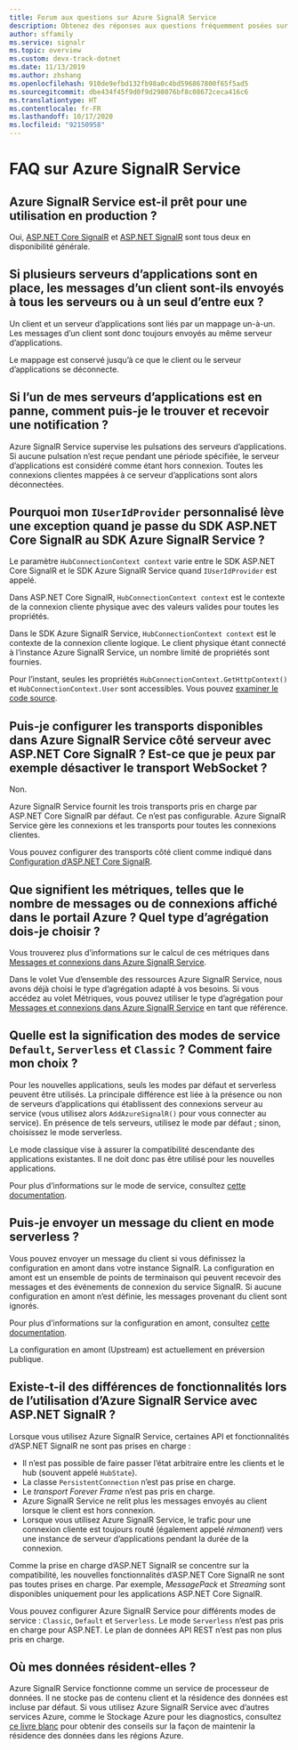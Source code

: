 ```yaml
---
title: Forum aux questions sur Azure SignalR Service
description: Obtenez des réponses aux questions fréquemment posées sur Azure SignalR Service, notamment la résolution des problèmes et les scénarios d’utilisation classiques.
author: sffamily
ms.service: signalr
ms.topic: overview
ms.custom: devx-track-dotnet
ms.date: 11/13/2019
ms.author: zhshang
ms.openlocfilehash: 910de9efbd132fb98a0c4bd596867800f65f5ad5
ms.sourcegitcommit: dbe434f45f9d0f9d298076bf8c08672ceca416c6
ms.translationtype: HT
ms.contentlocale: fr-FR
ms.lasthandoff: 10/17/2020
ms.locfileid: "92150958"
---
```

# <a name="azure-signalr-service-faq"></a>FAQ sur Azure SignalR Service

## <a name="is-azure-signalr-service-ready-for-production-use"></a>Azure SignalR Service est-il prêt pour une utilisation en production ?

Oui, [ASP.NET Core SignalR](https://dotnet.microsoft.com/apps/aspnet/signalr) et [ASP.NET SignalR](/aspnet/signalr/overview/getting-started/introduction-to-signalr) sont tous deux en disponibilité générale.

## <a name="when-there-are-multiple-application-servers-are-client-messages-sent-to-all-servers-or-just-one-of-them"></a>Si plusieurs serveurs d’applications sont en place, les messages d’un client sont-ils envoyés à tous les serveurs ou à un seul d’entre eux ?

Un client et un serveur d’applications sont liés par un mappage un-à-un. Les messages d’un client sont donc toujours envoyés au même serveur d’applications.

Le mappage est conservé jusqu’à ce que le client ou le serveur d’applications se déconnecte.

## <a name="if-one-of-my-application-servers-is-down-how-can-i-find-it-and-get-notified"></a>Si l’un de mes serveurs d’applications est en panne, comment puis-je le trouver et recevoir une notification ?

Azure SignalR Service supervise les pulsations des serveurs d’applications.
Si aucune pulsation n’est reçue pendant une période spécifiée, le serveur d’applications est considéré comme étant hors connexion. Toutes les connexions clientes mappées à ce serveur d’applications sont alors déconnectées.

## <a name="why-does-my-custom-iuseridprovider-throw-an-exception-when-im-switching-from-aspnet-core-signalr-sdk-to-azure-signalr-service-sdk"></a>Pourquoi mon `IUserIdProvider` personnalisé lève une exception quand je passe du SDK ASP.NET Core SignalR au SDK Azure SignalR Service ?

Le paramètre `HubConnectionContext context` varie entre le SDK ASP.NET Core SignalR et le SDK Azure SignalR Service quand `IUserIdProvider` est appelé.

Dans ASP.NET Core SignalR, `HubConnectionContext context` est le contexte de la connexion cliente physique avec des valeurs valides pour toutes les propriétés.

Dans le SDK Azure SignalR Service, `HubConnectionContext context` est le contexte de la connexion cliente logique. Le client physique étant connecté à l’instance Azure SignalR Service, un nombre limité de propriétés sont fournies.

Pour l’instant, seules les propriétés `HubConnectionContext.GetHttpContext()` et `HubConnectionContext.User` sont accessibles.
Vous pouvez [examiner le code source](https://github.com/Azure/azure-signalr/blob/dev/src/Microsoft.Azure.SignalR/HubHost/ServiceHubConnectionContext.cs).

## <a name="can-i-configure-the-transports-available-in-azure-signalr-service-on-the-server-side-with-aspnet-core-signalr-for-example-can-i-disable-websocket-transport"></a>Puis-je configurer les transports disponibles dans Azure SignalR Service côté serveur avec ASP.NET Core SignalR ? Est-ce que je peux par exemple désactiver le transport WebSocket ?

Non.

Azure SignalR Service fournit les trois transports pris en charge par ASP.NET Core SignalR par défaut. Ce n’est pas configurable. Azure SignalR Service gère les connexions et les transports pour toutes les connexions clientes.

Vous pouvez configurer des transports côté client comme indiqué dans [Configuration d’ASP.NET Core SignalR](/aspnet/core/signalr/configuration#configure-allowed-transports-1).

## <a name="what-is-the-meaning-of-metrics-like-message-count-or-connection-count-shown-in-the-azure-portal-which-kind-of-aggregation-type-should-i-choose"></a>Que signifient les métriques, telles que le nombre de messages ou de connexions affiché dans le portail Azure ? Quel type d’agrégation dois-je choisir ?

Vous trouverez plus d’informations sur le calcul de ces métriques dans [Messages et connexions dans Azure SignalR Service](signalr-concept-messages-and-connections.md).

Dans le volet Vue d’ensemble des ressources Azure SignalR Service, nous avons déjà choisi le type d’agrégation adapté à vos besoins. Si vous accédez au volet Métriques, vous pouvez utiliser le type d’agrégation pour [Messages et connexions dans Azure SignalR Service](../azure-monitor/platform/metrics-supported.md#microsoftsignalrservicesignalr) en tant que référence.

## <a name="what-is-the-meaning-of-the-default-serverless-and-classic-service-modes-how-can-i-choose"></a>Quelle est la signification des modes de service `Default`, `Serverless` et `Classic` ? Comment faire mon choix ?

Pour les nouvelles applications, seuls les modes par défaut et serverless peuvent être utilisés. La principale différence est liée à la présence ou non de serveurs d’applications qui établissent des connexions serveur au service (vous utilisez alors `AddAzureSignalR()` pour vous connecter au service). En présence de tels serveurs, utilisez le mode par défaut ; sinon, choisissez le mode serverless.

Le mode classique vise à assurer la compatibilité descendante des applications existantes. Il ne doit donc pas être utilisé pour les nouvelles applications.

Pour plus d’informations sur le mode de service, consultez [cette documentation](concept-service-mode.md).

## <a name="can-i-send-message-from-client-in-serverless-mode"></a>Puis-je envoyer un message du client en mode serverless ?

Vous pouvez envoyer un message du client si vous définissez la configuration en amont dans votre instance SignalR. La configuration en amont est un ensemble de points de terminaison qui peuvent recevoir des messages et des événements de connexion du service SignalR. Si aucune configuration en amont n’est définie, les messages provenant du client sont ignorés.

Pour plus d’informations sur la configuration en amont, consultez [cette documentation](concept-upstream.md).

La configuration en amont (Upstream) est actuellement en préversion publique.

## <a name="are-there-any-feature-differences-in-using-azure-signalr-service-with-aspnet-signalr"></a>Existe-t-il des différences de fonctionnalités lors de l’utilisation d’Azure SignalR Service avec ASP.NET SignalR ?

Lorsque vous utilisez Azure SignalR Service, certaines API et fonctionnalités d’ASP.NET SignalR ne sont pas prises en charge :
- Il n’est pas possible de faire passer l’état arbitraire entre les clients et le hub (souvent appelé `HubState`).
- La classe `PersistentConnection` n’est pas prise en charge.
- Le *transport Forever Frame* n’est pas pris en charge.
- Azure SignalR Service ne relit plus les messages envoyés au client lorsque le client est hors connexion.
- Lorsque vous utilisez Azure SignalR Service, le trafic pour une connexion cliente est toujours routé (également appelé *rémanent*) vers une instance de serveur d’applications pendant la durée de la connexion.

Comme la prise en charge d’ASP.NET SignalR se concentre sur la compatibilité, les nouvelles fonctionnalités d’ASP.NET Core SignalR ne sont pas toutes prises en charge. Par exemple, *MessagePack* et *Streaming* sont disponibles uniquement pour les applications ASP.NET Core SignalR.

Vous pouvez configurer Azure SignalR Service pour différents modes de service : `Classic`, `Default` et `Serverless`. Le mode `Serverless` n’est pas pris en charge pour ASP.NET. Le plan de données API REST n’est pas non plus pris en charge.

## <a name="where-does-my-data-reside"></a>Où mes données résident-elles ?

Azure SignalR Service fonctionne comme un service de processeur de données. Il ne stocke pas de contenu client et la résidence des données est incluse par défaut. Si vous utilisez Azure SignalR Service avec d’autres services Azure, comme le Stockage Azure pour les diagnostics, consultez [ce livre blanc](https://azure.microsoft.com/resources/achieving-compliant-data-residency-and-security-with-azure/) pour obtenir des conseils sur la façon de maintenir la résidence des données dans les régions Azure.
